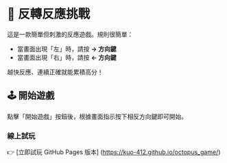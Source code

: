 # 🧠 反轉反應挑戰

這是一款簡單但刺激的反應遊戲。規則很簡單：

- 當畫面出現「左」時，請按 **→ 方向鍵**
- 當畫面出現「右」時，請按 **← 方向鍵**

越快反應、連續正確就能累積高分！

## 🕹️ 開始遊戲

點擊「開始遊戲」按鈕後，根據畫面指示按下相反方向鍵即可開始。

### 線上試玩

👉 [立即試玩 GitHub Pages 版本] (https://kuo-412.github.io/octopus_game/)

